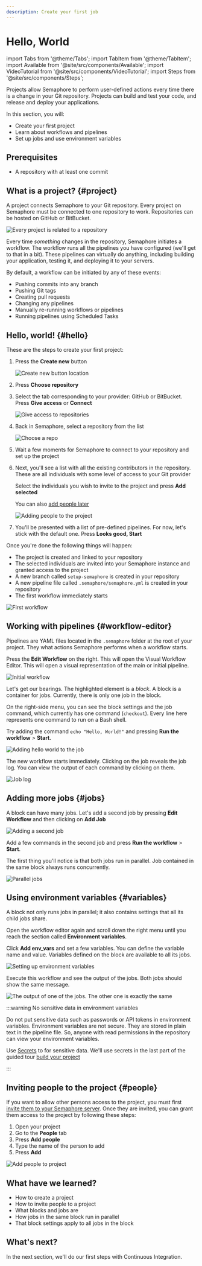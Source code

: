```yaml
---
description: Create your first job
---
```


# Hello, World

import Tabs from '@theme/Tabs';
import TabItem from '@theme/TabItem';
import Available from '@site/src/components/Available';
import VideoTutorial from '@site/src/components/VideoTutorial';
import Steps from '@site/src/components/Steps';

Projects allow Semaphore to perform user-defined actions every time there is a change in your Git repository. Projects can build and test your code, and release and deploy your applications.

In this section, you will:

- Create your first project
- Learn about workflows and pipelines
- Set up jobs and use environment variables

## Prerequisites

- A repository with at least one commit

## What is a project? {#project}

A project connects Semaphore to your Git repository. Every project on Semaphore must be connected to one repository to work. Repositories can be hosted on GitHub or BitBucket.

![Every project is related to a repository](./img/project-repo.jpg)

Every time *something* changes in the repository, Semaphore initiates a workflow. The workflow runs all the pipelines you have configured (we'll get to that in a bit). These pipelines can virtually do anything, including building your application, testing it, and deploying it to your servers.

By default, a workflow can be initiated by any of these events:

- Pushing commits into any branch
- Pushing Git tags
- Creating pull requests
- Changing any pipelines
- Manually re-running workflows or pipelines
- Running pipelines using Scheduled Tasks

## Hello, world! {#hello}

These are the steps to create your first project:

<Steps>

1. Press the **Create new** button

    ![Create new button location](./img/create-new.jpg)

2. Press **Choose repository**
3. Select the tab corresponding to your provider: GitHub or BitBucket.  Press **Give access** or **Connect**

    ![Give access to repositories](./img/grant-access.jpg)

4. Back in Semaphore, select a repository from the list

    ![Choose a repo](./img/choose-repo.jpg)

5. Wait a few moments for Semaphore to connect to your repository and set up the project

6. Next, you'll see a list with all the existing contributors in the repository. These are all individuals with some level of access to your Git provider

    Select the individuals you wish to invite to the project and press **Add selected**

    You can also [add people later](#people)

    ![Adding people to the project](./img/add-people-project.jpg)

7. You'll be presented with a list of pre-defined pipelines. For now, let's stick with the default one. Press **Looks good, Start**

</Steps>

Once you're done the following things will happen:

- The project is created and linked to your repository
- The selected individuals are invited into your Semaphore instance and granted access to the project
- A new branch called `setup-semaphore` is created in your repository
- A new pipeline file called `.semaphore/semaphore.yml` is created in your repository
- The first workflow immediately starts

![First workflow](./img/first-workflow.jpg)

## Working with pipelines {#workflow-editor}

<VideoTutorial src="https://www.youtube.com/embed/dg2jDQmYJ_4?si=bg8jqKwVgtpxa6k-" title="Workflow Editor Overview"/>

Pipelines are YAML files located in the `.semaphore` folder at the root of your project. They what actions Semaphore performs when a workflow starts.

Press the **Edit Workflow** on the right. This will open the Visual Workflow Editor. This will open a visual representation of the main or initial pipeline.

![Initial workflow](./img/initial-workflow1.jpg)

Let's get our bearings. The highlighted element is a *block*. A block is a container for jobs. Currently, there is only one job in the block.

On the right-side menu, you can see the block settings and the job command, which currently has one command (`checkout`). Every line here represents one command to run on a Bash shell.

Try adding the command `echo "Hello, World!"` and pressing **Run the workflow** > **Start**.

![Adding hello world to the job](./img/hello-world-editor1.jpg)

The new workflow starts immediately. Clicking on the job reveals the job log. You can view the output of each command by clicking on them.

![Job log](./img/hello-world-output1.jpg)

## Adding more jobs {#jobs}

A block can have many jobs. Let's add a second job by pressing **Edit Workflow** and then clicking on **Add Job**

![Adding a second job](./img/add-job.jpg)

Add a few commands in the second job and press  **Run the workflow** > **Start**.

The first thing you'll notice is that both jobs run in parallel. Job contained in the same block always runs concurrently.

![Parallel jobs](./img/parallel-jobs.jpg)

## Using environment variables {#variables}

A block not only runs jobs in parallel; it also contains settings that all its child jobs share.

Open the workflow editor again and scroll down the right menu until you reach the section called **Environment variables**.

Click **Add env_vars** and set a few variables. You can define the variable name and value. Variables defined on the block are available to all its jobs.

![Setting up environment variables](./img/environment-variables1.jpg)

Execute this workflow and see the output of the jobs. Both jobs should show the same message.

![The output of one of the jobs. The other one is exactly the same](./img/env-vars-log.jpg)

:::warning No sensitive data in environment variables

Do not put sensitive data such as passwords or API tokens in environment variables. Environment variables are not secure. They are stored in plain text in the pipeline file. So, anyone with read permissions in the repository can view your environment variables.

Use [Secrets](../../using-semaphore/secrets) to for sensitive data. We'll use secrets in the last part of the guided tour [build your project](./build-project.md)

:::

## Inviting people to the project {#people}

If you want to allow other persons access to the project, you must first [invite them to your Semaphore server](../../using-semaphore/organizations#people). Once they are invited, you can grant them access to the project by following these steps:

<Steps>

1. Open your project
2. Go to the **People** tab
3. Press **Add people**
4. Type the name of the person to add
5. Press **Add**

![Add people to project](./img/add-people-project.jpg)

</Steps>

## What have we learned?

- How to create a project
- How to invite people to a project
- What blocks and jobs are
- How jobs in the same block run in parallel
- That block settings apply to all jobs in the block

## What's next?

In the next section, we'll do our first steps with Continuous Integration.
